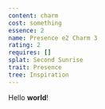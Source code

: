 ```yaml
---
content: charm
cost: something
essence: 2
name: Presence e2 Charm 3
rating: 2
requires: []
splat: Second Sunrise
trait: Presence
tree: Inspiration
---
```


Hello **world**!
